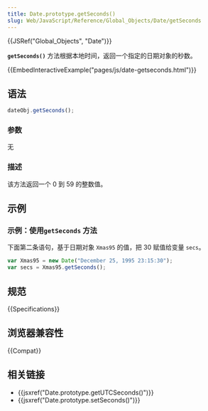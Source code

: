 ```yaml
---
title: Date.prototype.getSeconds()
slug: Web/JavaScript/Reference/Global_Objects/Date/getSeconds
---
```


{{JSRef("Global_Objects", "Date")}}

**`getSeconds()`** 方法根据本地时间，返回一个指定的日期对象的秒数。

{{EmbedInteractiveExample("pages/js/date-getseconds.html")}}

## 语法

```js
dateObj.getSeconds();
```

### 参数

无

### 描述

该方法返回一个 0 到 59 的整数值。

## 示例

### 示例：使用`getSeconds` 方法

下面第二条语句，基于日期对象 `Xmas95` 的值，把 30 赋值给变量 `secs`。

```js
var Xmas95 = new Date("December 25, 1995 23:15:30");
var secs = Xmas95.getSeconds();
```

## 规范

{{Specifications}}

## 浏览器兼容性

{{Compat}}

## 相关链接

- {{jsxref("Date.prototype.getUTCSeconds()")}}
- {{jsxref("Date.prototype.setSeconds()")}}
